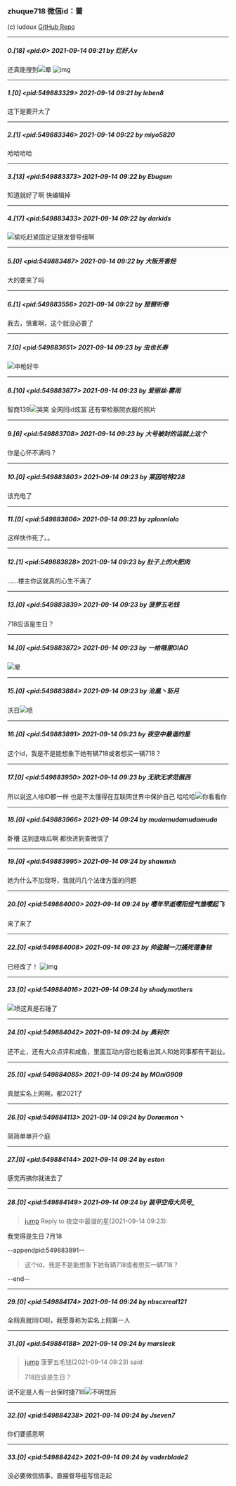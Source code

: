 ### zhuque718   微信id：蕾

(c) ludoux [GitHub Repo](https://github.com/ludoux/ngapost2md)

----
##### <span id="pid0">0.[18] \<pid:0\> 2021-09-14 09:21 by 烂好人v</span>
还真能搜到![晕](https://img4.nga.178.com/ngabbs/post/smile/ac33.png)  ![img](./9ab8a00a.jpg)

----
##### <span id="pid549883329">1.[0] \<pid:549883329\> 2021-09-14 09:21 by leben8</span>
这下是要开大了

----
##### <span id="pid549883346">2.[1] \<pid:549883346\> 2021-09-14 09:22 by miyo5820</span>
哈哈哈哈

----
##### <span id="pid549883373">3.[13] \<pid:549883373\> 2021-09-14 09:22 by Ebugsm</span>
知道就好了啊  快编辑掉

----
##### <span id="pid549883433">4.[17] \<pid:549883433\> 2021-09-14 09:22 by darkids</span>
![偷吃](https://img4.nga.178.com/ngabbs/post/smile/a2_30.png)赶紧固定证据发督导组啊

----
##### <span id="pid549883487">5.[0] \<pid:549883487\> 2021-09-14 09:22 by 大阪芳香烃</span>
大的要来了吗

----
##### <span id="pid549883556">6.[1] \<pid:549883556\> 2021-09-14 09:22 by 琵琶听倦</span>
我去，慎重啊，这个就没必要了

----
##### <span id="pid549883651">7.[0] \<pid:549883651\> 2021-09-14 09:23 by 虫也长寿</span>
![中枪](https://img4.nga.178.com/ngabbs/post/smile/ac3.png)好牛

----
##### <span id="pid549883677">8.[10] \<pid:549883677\> 2021-09-14 09:23 by 爱丽丝·雾雨</span>
智商139![哭笑](https://img4.nga.178.com/ngabbs/post/smile/ac15.png)
全网同id炫富
还有带检察院衣服的照片

----
##### <span id="pid549883708">9.[6] \<pid:549883708\> 2021-09-14 09:23 by 大号被封的话就上这个</span>
你是心怀不满吗？

----
##### <span id="pid549883803">10.[0] \<pid:549883803\> 2021-09-14 09:23 by 莱因哈特228</span>
该充电了

----
##### <span id="pid549883806">11.[0] \<pid:549883806\> 2021-09-14 09:23 by zplonnlolo</span>
这样快作死了。。

----
##### <span id="pid549883828">12.[1] \<pid:549883828\> 2021-09-14 09:23 by 肚子上的大肥肉</span>
……楼主你这就真的心生不满了

----
##### <span id="pid549883839">13.[0] \<pid:549883839\> 2021-09-14 09:23 by 菠萝五毛钱</span>
718应该是生日？

----
##### <span id="pid549883872">14.[0] \<pid:549883872\> 2021-09-14 09:23 by 一给哦里GIAO</span>
![晕](https://img4.nga.178.com/ngabbs/post/smile/ac33.png)

----
##### <span id="pid549883884">15.[0] \<pid:549883884\> 2021-09-14 09:23 by 沧凰丶斩月</span>
沃日![喷](https://img4.nga.178.com/ngabbs/post/smile/ac18.png)

----
##### <span id="pid549883891">16.[0] \<pid:549883891\> 2021-09-14 09:23 by 夜空中最谐的星</span>
这个id，我是不是能想象下她有辆718或者想买一辆718？

----
##### <span id="pid549883950">17.[0] \<pid:549883950\> 2021-09-14 09:23 by 无欲无求范佩西</span>
所以说这人啥ID都一样 也是不太懂得在互联网世界中保护自己 哈哈哈![你看看你](https://img4.nga.178.com/ngabbs/post/smile/a2_25.png)

----
##### <span id="pid549883966">18.[0] \<pid:549883966\> 2021-09-14 09:24 by mudamudamudamuda</span>
卧槽 这到底啥瓜啊 都快进到查微信了

----
##### <span id="pid549883995">19.[0] \<pid:549883995\> 2021-09-14 09:24 by shawnxh</span>
她为什么不加我呀，我就问几个法律方面的问题

----
##### <span id="pid549884000">20.[0] \<pid:549884000\> 2021-09-14 09:24 by 嘤年早逝嘤阳怪气雏嘤起飞</span>
来了来了

----
##### <span id="pid549884008">22.[0] \<pid:549884008\> 2021-09-14 09:23 by 帅盗贼一刀捅死德鲁铱</span>
已经改了！
![img](./42bcc03i.jpg)

----
##### <span id="pid549884016">23.[0] \<pid:549884016\> 2021-09-14 09:24 by shadymathers</span>
![喷](https://img4.nga.178.com/ngabbs/post/smile/ac18.png)这真是石锤了

----
##### <span id="pid549884042">24.[0] \<pid:549884042\> 2021-09-14 09:24 by 奥利尔</span>
还不止，还有大众点评和咸鱼，里面互动内容也能看出其人和她同事都有干副业。

----
##### <span id="pid549884085">25.[0] \<pid:549884085\> 2021-09-14 09:24 by MOniG909</span>
真就实名上网啊，都2021了

----
##### <span id="pid549884113">26.[0] \<pid:549884113\> 2021-09-14 09:24 by Doraemon丶</span>
简简单单开个庭

----
##### <span id="pid549884144">27.[0] \<pid:549884144\> 2021-09-14 09:24 by eston</span>
感觉再搞你就进去了

----
##### <span id="pid549884149">28.[0] \<pid:549884149\> 2021-09-14 09:24 by 装甲空母大凤号_</span>
>[jump](#pid549883891) Reply to 夜空中最谐的星(2021-09-14 09:23):

我觉得是生日 7月18


--appendpid:549883891--
>这个id，我是不是能想象下她有辆718或者想买一辆718？

--end--


----
##### <span id="pid549884174">29.[0] \<pid:549884174\> 2021-09-14 09:24 by nbscxreal121</span>
全网真就同ID呗，我愿尊称为实名上网第一人

----
##### <span id="pid549884188">31.[0] \<pid:549884188\> 2021-09-14 09:24 by marsleek</span>
>[jump](#pid549883839) 菠萝五毛钱(2021-09-14 09:23) said:
>
>718应该是生日？

说不定是人有一台保时捷718![不明觉厉](https://img4.nga.178.com/ngabbs/post/smile/a2_36.png)

----
##### <span id="pid549884238">32.[0] \<pid:549884238\> 2021-09-14 09:24 by Jseven7</span>
你们要感恩啊

----
##### <span id="pid549884242">33.[0] \<pid:549884242\> 2021-09-14 09:24 by vaderblade2</span>
没必要微信搞事，直接督导组写信走起

